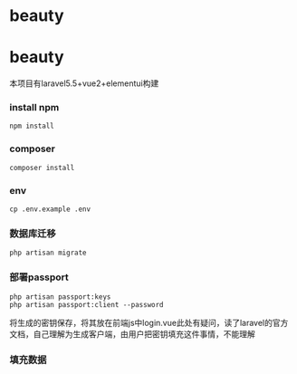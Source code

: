 # beauty
# beauty
本项目有laravel5.5+vue2+elementui构建
### install npm
```angular2html
npm install
```
### composer 
```angular2html
composer install
```
### env
```angular2html
cp .env.example .env
```
### 数据库迁移
```angular2html
php artisan migrate
```
### 部署passport
```angular2html
php artisan passport:keys
php artisan passport:client --password
```
将生成的密钥保存，将其放在前端js中login.vue此处有疑问，读了laravel的官方文档，自己理解为生成客户端，由用户把密钥填充这件事情，不能理解
### 填充数据